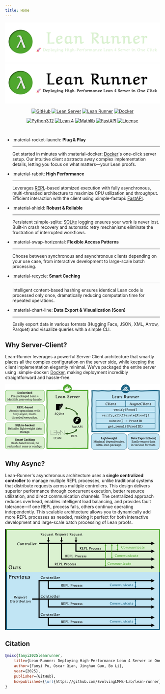 ```yaml
---
title: Home
---
```


<style>
  .md-typeset h1 {
    display: none;
  }
</style>

![](assets/logo/logo-wt-dark.webp#only-dark)
![](assets/logo/logo-wt.webp#only-light)

<div align="center" markdown>

[![GitHub](https://img.shields.io/badge/GitHub-Repository-blue?style=flat-square&logo=github)](https://github.com/EvolvingLMMs-Lab/lean-runner)
[![Lean Server](https://img.shields.io/pypi/v/lean-server?label=Lean%20Server&style=flat-square&color=orange&logo=pypi)](https://pypi.org/project/lean-server/)
[![Lean Runner](https://img.shields.io/pypi/v/lean-runner?label=Lean%20Runner&style=flat-square&color=orange&logo=pypi)](https://pypi.org/project/lean-runner/)
[![Docker](https://img.shields.io/badge/Hub-blue?label=Docker&style=flat-square&logo=docker&logoColor=white)](https://hub.docker.com/r/pufanyi/lean-server)

[![Python3.12](https://img.shields.io/badge/Python-3.12-blue?style=flat-square&logo=python&logoColor=white)](https://www.python.org/downloads/release/python-3120/)
[![Lean 4](https://img.shields.io/badge/Lean-4-purple?style=flat-square&logo=lean&logoColor=white)](https://lean-lang.org/doc/reference/4.22.0-rc4/releases/v4.22.0/)
[![Mathlib](https://img.shields.io/badge/Mathlib-v4.22.0--rc4-purple?style=flat-square)](https://github.com/leanprover-community/mathlib4/releases/tag/v4.22.0-rc4)
[![FastAPI](https://img.shields.io/badge/FastAPI-green?style=flat-square&logo=fastapi&logoColor=white)](https://fastapi.tiangolo.com)
[![License](https://img.shields.io/badge/License-MIT-yellow?style=flat-square)](LICENSE)

<br/>

</div>

<div class="grid cards" markdown>

-   :material-rocket-launch: __Plug & Play__

    ---

    Get started in minutes with :material-docker: [Docker](https://www.docker.com/)'s one-click server setup. Our intuitive client abstracts away complex implementation details, letting you focus on what matters—your Lean proofs.

-   :material-rabbit: __High Performance__

    ---

    Leverages [REPL](https://github.com/leanprover-community/repl)-based atomized execution with fully asynchronous, multi-threaded architecture to maximize CPU utilization and throughput. Efficient interaction with the client using :simple-fastapi: [FastAPI](https://fastapi.tiangolo.com/).

-   :material-shield: __Robust & Reliable__

    ---

    Persistent :simple-sqlite: [SQLite](https://www.sqlite.org) logging ensures your work is never lost. Built-in crash recovery and automatic retry mechanisms eliminate the frustration of interrupted workflows.

-   :material-swap-horizontal: __Flexible Access Patterns__

    ---

    Choose between synchronous and asynchronous clients depending on your use case, from interactive development to large-scale batch processing.

-   :material-recycle: __Smart Caching__

    ---

    Intelligent content-based hashing ensures identical Lean code is processed only once, dramatically reducing computation time for repeated operations.

-   :material-chart-line: __Data Export & Visualization (Soon)__

    ---

    Easily export data in various formats (Hugging Face, JSON, XML, Arrow, Parquet) and visualize queries with a simple CLI.

</div>

## Why Server-Client?

Lean-Runner leverages a powerful Server-Client architecture that smartly places all the complex configuration on the server side, while keeping the client implementation elegantly minimal. We've packaged the entire server using :simple-docker: [Docker](https://www.docker.com/), making deployment incredibly straightforward and hassle-free.

![](assets/imgs/overview.webp)

## Why Async?

Lean-Runner's asynchronous architecture uses a **single centralized controller** to manage multiple REPL processes, unlike traditional systems that distribute requests across multiple controllers. This design delivers superior performance through concurrent execution, better resource utilization, and direct communication channels. The centralized approach reduces overhead, enables intelligent load balancing, and provides fault tolerance—if one REPL process fails, others continue operating independently. This scalable architecture allows you to dynamically add more REPL processes as needed, making it perfect for both interactive development and large-scale batch processing of Lean proofs.

![](assets/imgs/async.webp)

## Citation

```bibtex
@misc{fanyi2025leanrunner,
    title={Lean-Runner: Deploying High-Performance Lean 4 Server in One Click},
    author={Fanyi Pu, Oscar Qian, Jinghao Guo, Bo Li},
    year={2025},
    publisher={GitHub},
    howpublished={\url{https://github.com/EvolvingLMMs-Lab/lean-runner}},
}
```
